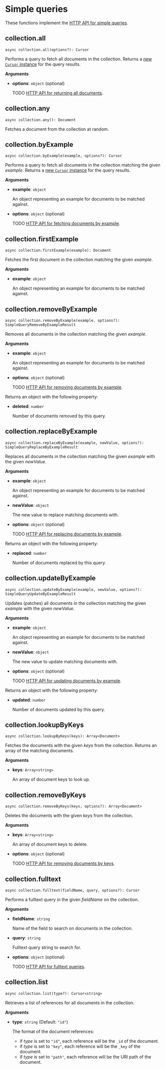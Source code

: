 # Simple queries

These functions implement the
[HTTP API for simple queries](https://www.arangodb.com/docs/stable/http/simple-query.html).

## collection.all

`async collection.all(options?): Cursor`

Performs a query to fetch all documents in the collection. Returns a
[new `Cursor` instance](../Cursor.md) for the query results.

**Arguments**

- **options**: `object` (optional)

  TODO
  [HTTP API for returning all documents](https://www.arangodb.com/docs/stable/http/simple-query.html#return-all-documents).

## collection.any

`async collection.any(): Document`

Fetches a document from the collection at random.

## collection.byExample

`async collection.byExample(example, options?): Cursor`

Performs a query to fetch all documents in the collection matching the given
_example_. Returns a [new `Cursor` instance](../Cursor.md) for the query results.

**Arguments**

- **example**: `object`

  An object representing an example for documents to be matched against.

- **options**: `object` (optional)

  TODO
  [HTTP API for fetching documents by example](https://www.arangodb.com/docs/stable/http/simple-query.html#find-documents-matching-an-example).

## collection.firstExample

`async collection.firstExample(example): Document`

Fetches the first document in the collection matching the given _example_.

**Arguments**

- **example**: `object`

  An object representing an example for documents to be matched against.

## collection.removeByExample

`async collection.removeByExample(example, options?): SimpleQueryRemoveByExampleResult`

Removes all documents in the collection matching the given _example_.

**Arguments**

- **example**: `object`

  An object representing an example for documents to be matched against.

- **options**: `object` (optional)

  TODO
  [HTTP API for removing documents by example](https://www.arangodb.com/docs/stable/http/simple-query.html#remove-documents-by-example).

Returns an object with the following property:

- **deleted**: `number`

  Number of documents removed by this query.

## collection.replaceByExample

`async collection.replaceByExample(example, newValue, options?): SimpleQueryReplaceByExampleResult`

Replaces all documents in the collection matching the given _example_ with the
given _newValue_.

**Arguments**

- **example**: `object`

  An object representing an example for documents to be matched against.

- **newValue**: `object`

  The new value to replace matching documents with.

- **options**: `object` (optional)

  TODO
  [HTTP API for replacing documents by example](https://www.arangodb.com/docs/stable/http/simple-query.html#replace-documents-by-example).

Returns an object with the following property:

- **replaced**: `number`

  Number of documents replaced by this query.

## collection.updateByExample

`async collection.updateByExample(example, newValue, options?): SimpleQueryUpdateByExampleResult`

Updates (patches) all documents in the collection matching the given _example_
with the given _newValue_.

**Arguments**

- **example**: `object`

  An object representing an example for documents to be matched against.

- **newValue**: `object`

  The new value to update matching documents with.

- **options**: `object` (optional)

  TODO
  [HTTP API for updating documents by example](https://www.arangodb.com/docs/stable/http/simple-query.html#update-documents-by-example).

Returns an object with the following property:

- **updated**: `number`

  Number of documents updated by this query.

## collection.lookupByKeys

`async collection.lookupByKeys(keys): Array<Document>`

Fetches the documents with the given _keys_ from the collection. Returns an
array of the matching documents.

**Arguments**

- **keys**: `Array<string>`

  An array of document keys to look up.

## collection.removeByKeys

`async collection.removeByKeys(keys, options?): Array<Document>`

Deletes the documents with the given _keys_ from the collection.

**Arguments**

- **keys**: `Array<string>`

  An array of document keys to delete.

- **options**: `object` (optional)

  TODO
  [HTTP API for removing documents by keys](https://www.arangodb.com/docs/stable/http/simple-query.html#remove-documents-by-their-keys).

## collection.fulltext

`async collection.fulltext(fieldName, query, options?): Cursor`

Performs a fulltext query in the given _fieldName_ on the collection.

**Arguments**

- **fieldName**: `string`

  Name of the field to search on documents in the collection.

- **query**: `string`

  Fulltext query string to search for.

- **options**: `object` (optional)

  TODO
  [HTTP API for fulltext queries](https://www.arangodb.com/docs/stable/http/indexes-fulltext.html).

## collection.list

`async collection.list(type?): Cursor<string>`

Retrieves a list of references for all documents in the collection.

**Arguments**

- **type**: `string` (Default: `"id"`)

  The format of the document references:

  - if _type_ is set to `"id"`, each reference will be the `_id` of the
    document.
  - if _type_ is set to `"key"`, each reference will be the `_key` of the
    document.
  - if _type_ is set to `"path"`, each reference will be the URI path of the
    document.
